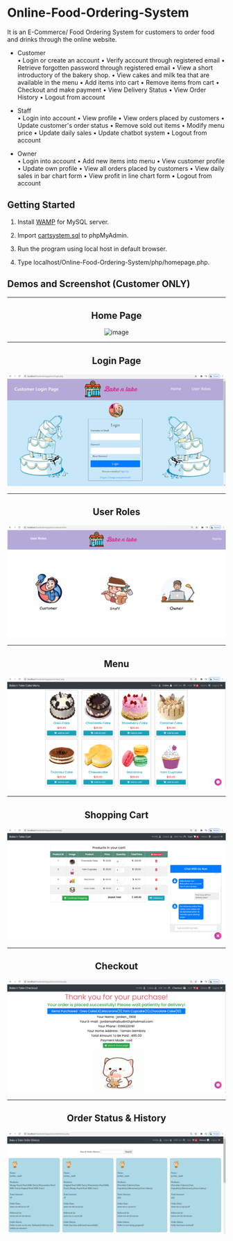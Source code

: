 # Online-Food-Ordering-System
It is an E-Commerce/ Food Ordering System for customers to order food and drinks through the online website.
* Customer
  <br> •	Login or create an account
•	Verify account through registered email
•	Retrieve forgotten password through registered email
•	View a short introductory of the bakery shop.
•	View cakes and milk tea that are available in the menu
•	Add items into cart
•	Remove items from cart
•	Checkout and make payment
• View Delivery Status
•	View Order History
•	Logout from account
 
* Staff 
  <br> •	Login into account
• View profile
•	View orders placed by customers 
• Update customer's order status
•	Remove sold out items
•	Modify menu price
• Update daily sales
• Update chatbot system
•	Logout from account

* Owner
  <br> •	Login into account
•	Add new items into menu
• View customer profile
• Update own profile
•	View all orders placed by customers
• View daily sales in bar chart form
• View profit in line chart form
•	Logout from account





## Getting Started
1. Install  [WAMP](https://www.wampserver.com/en/download-wampserver-64bits/) for MySQL server.

2. Import  [cartsystem.sql](/Online-Food-Ordering-System/cartsystem.sql) to phpMyAdmin. 

3. Run the program using local host in default browser.

4. Type localhost/Online-Food-Ordering-System/php/homepage.php. 

## Demos and Screenshot (Customer ONLY)

-----

<div align="center">
  <h2>Home Page</h2>
<img src="images/homepage.png" alt="image">
</div>

-----

<div align="center">
  <h2>Login Page</h2>
<img src="images/login.PNG" alt="image">
</div>

-----

<div align="center">
  <h2>User Roles</h2>
<img src="images/user.PNG" alt="image">
</div>

-----

<div align="center">
  <h2>Menu</h2>
<img src="images/menu.PNG" alt="image">
</div>

-----

<div align="center">
  <h2>Shopping Cart</h2>
<img src="images/cart.PNG" alt="image">
</div>

-----

<div align="center">
  <h2>Checkout</h2>
<img src="images/scheckout.PNG" alt="image">
</div>

-----

<div align="center">
  <h2>Order Status & History</h2>
<img src="images/sorderhistory.PNG" alt="image">
</div>
